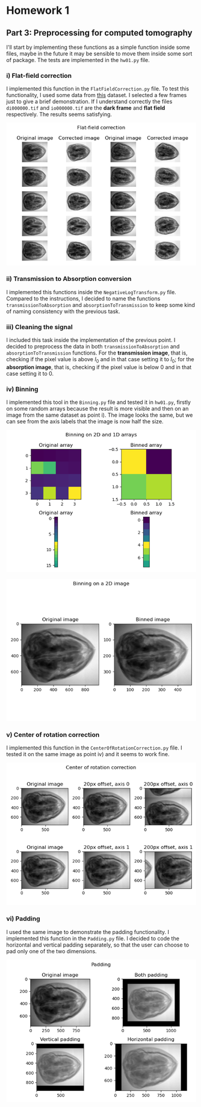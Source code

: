 # Homework 1

## Part 3: Preprocessing for computed tomography

I'll start by implementing these functions as a simple function inside some files, maybe in the future it may be sensible to move them inside some sort of package. The tests are implemented in the `hw01.py` file.

### i) Flat-field correction

I implemented this function in the `FlatFieldCorrection.py` file. To test this functionality, I used some data from [this](https://zenodo.org/record/2686726) dataset. I selected a few frames just to give a brief demonstration. If I understand correctly the files `di000000.tif` and `io000000.tif` are the **dark frame** and **flat field** respectively. The results seems satisfying.

![Flat-field correction test](flatFieldCorrection.png "Flat-field correction test")

### ii) Transmission to Absorption conversion

I implemented this functions inside the `NegativeLogTransform.py` file. Compared to the instructions, I decided to name the functions `transmissionToAbsorption` and `absorptionToTransmission` to keep some kind of naming consistency with the previous task.

### iii) Cleaning the signal

I included this task inside the implementation of the previous point. I decided to preprocess the data in both `transmissionToAbsorption` and `absorptionToTransmission` functions. For the **transmission image**, that is, checking if the pixel value is above $I_0$ and in that case setting it to $I_0$; for the **absorption image**, that is, checking if the pixel value is below 0 and in that case setting it to 0.

### iv) Binning

I implemented this tool in the `Binning.py` file and tested it in `hw01.py`, firstly on some random arrays because the result is more visible and then on an image from the same dataset as point i). The image looks the same, but we can see from the axis labels that the image is now half the size.

![Binning on random arrays test](binningRandom.png "Binning on random arrays test")

![Binning on a 2D image test](binningImage.png "Binning on a 2D image test")

### v) Center of rotation correction

I implemented this function in the `CenterOfRotationCorrection.py` file. I tested it on the same image as point iv) and it seems to work fine.

![Center of rotation correction test](centerOfRotationCorrection.png "Center of rotation correction test")

### vi) Padding

I used the same image to demonstrate the padding functionality. I implemented this function in the `Padding.py` file. I decided to code the horizontal and vertical padding separately, so that the user can choose to pad only one of the two dimensions. 

![Padding test](padding.png "Padding test")